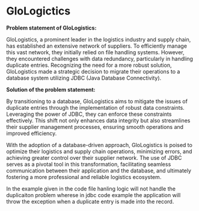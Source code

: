 # GloLogictics

**Problem statement of GloLogistics:**

GloLogistics, a prominent leader in the logistics industry and supply chain, has established an extensive network of suppliers. To efficiently manage this vast network, they initially relied on file handling systems. However, they encountered challenges with data redundancy, particularly in handling duplicate entries. Recognizing the need for a more robust solution, GloLogistics made a strategic decision to migrate their operations to a database system utilizing JDBC (Java Database Connectivity).

**Solution of the problem statement:**

By transitioning to a database, GloLogistics aims to mitigate the issues of duplicate entries through the implementation of robust data constraints. Leveraging the power of JDBC, they can enforce these constraints effectively. This shift not only enhances data integrity but also streamlines their supplier management processes, ensuring smooth operations and improved efficiency.

With the adoption of a database-driven approach, GloLogistics is poised to optimize their logistics and supply chain operations, minimizing errors, and achieving greater control over their supplier network. The use of JDBC serves as a pivotal tool in this transformation, facilitating seamless communication between their application and the database, and ultimately fostering a more professional and reliable logistics ecosystem.


In the example given in the code file hanling logic will not handle the duplicaiton problem wherese in jdbc code example the application will throw the exception when a duplicate entry is made into the record. 
